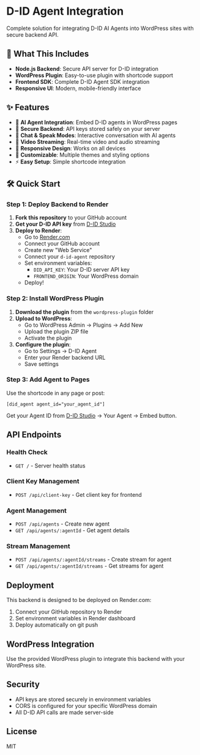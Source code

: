 # D-ID Agent Integration

Complete solution for integrating D-ID AI Agents into WordPress sites with secure backend API.

## 🚀 What This Includes

- **Node.js Backend**: Secure API server for D-ID integration
- **WordPress Plugin**: Easy-to-use plugin with shortcode support
- **Frontend SDK**: Complete D-ID Agent SDK integration
- **Responsive UI**: Modern, mobile-friendly interface

## ✨ Features

- 🤖 **AI Agent Integration**: Embed D-ID agents in WordPress pages
- 🔐 **Secure Backend**: API keys stored safely on your server
- 💬 **Chat & Speak Modes**: Interactive conversation with AI agents
- 🎥 **Video Streaming**: Real-time video and audio streaming
- 📱 **Responsive Design**: Works on all devices
- 🎨 **Customizable**: Multiple themes and styling options
- ⚡ **Easy Setup**: Simple shortcode integration

## 🛠️ Quick Start

### Step 1: Deploy Backend to Render

1. **Fork this repository** to your GitHub account
2. **Get your D-ID API key** from [D-ID Studio](https://studio.d-id.com)
3. **Deploy to Render**:
   - Go to [Render.com](https://render.com)
   - Connect your GitHub account
   - Create new "Web Service"
   - Connect your `d-id-agent` repository
   - Set environment variables:
     - `DID_API_KEY`: Your D-ID server API key
     - `FRONTEND_ORIGIN`: Your WordPress domain
   - Deploy!

### Step 2: Install WordPress Plugin

1. **Download the plugin** from the `wordpress-plugin` folder
2. **Upload to WordPress**:
   - Go to WordPress Admin → Plugins → Add New
   - Upload the plugin ZIP file
   - Activate the plugin
3. **Configure the plugin**:
   - Go to Settings → D-ID Agent
   - Enter your Render backend URL
   - Save settings

### Step 3: Add Agent to Pages

Use the shortcode in any page or post:

```
[did_agent agent_id="your_agent_id"]
```

Get your Agent ID from [D-ID Studio](https://studio.d-id.com) → Your Agent → Embed button.

## API Endpoints

### Health Check
- `GET /` - Server health status

### Client Key Management
- `POST /api/client-key` - Get client key for frontend

### Agent Management
- `POST /api/agents` - Create new agent
- `GET /api/agents/:agentId` - Get agent details

### Stream Management
- `POST /api/agents/:agentId/streams` - Create stream for agent
- `GET /api/agents/:agentId/streams` - Get streams for agent

## Deployment

This backend is designed to be deployed on Render.com:

1. Connect your GitHub repository to Render
2. Set environment variables in Render dashboard
3. Deploy automatically on git push

## WordPress Integration

Use the provided WordPress plugin to integrate this backend with your WordPress site.

## Security

- API keys are stored securely in environment variables
- CORS is configured for your specific WordPress domain
- All D-ID API calls are made server-side

## License

MIT

